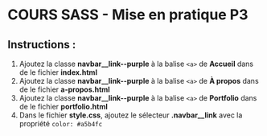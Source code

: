 # COURS SASS - Mise en pratique P3

## Instructions :

1. Ajoutez la classe **navbar__link--purple** à la balise `<a>` de **Accueil** dans de le fichier **index.html**
2. Ajoutez la classe **navbar__link--purple** à la balise `<a>` de **À propos** dans de le fichier **a-propos.html** 
3. Ajoutez la classe **navbar__link--purple** à la balise `<a>` de **Portfolio** dans de le fichier **portfolio.html**  
2. Dans le fichier **style.css**, ajoutez le sélecteur **.navbar__link** avec la propriété `color: #a5b4fc`